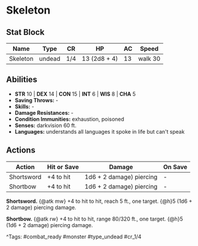 # Skeleton

## Stat Block

| Name | Type | CR | HP | AC | Speed |
|------|------|----|----|----|-------|
| Skeleton | undead | 1/4 | 13 (2d8 + 4) | 13 | walk 30 |

## Abilities

- **STR** 10 | **DEX** 14 | **CON** 15 | **INT** 6 | **WIS** 8 | **CHA** 5
- **Saving Throws:** -  
- **Skills:** -  
- **Damage Resistances:** -  
- **Condition Immunities:** exhaustion, poisoned  
- **Senses:** darkvision 60 ft.  
- **Languages:** understands all languages it spoke in life but can't speak


## Actions

| Action | Hit or Save | Damage | On Save |
|--------|--------------|--------|----------|
| Shortsword | +4 to hit | 1d6 + 2 damage) piercing | - |
| Shortbow | +4 to hit | 1d6 + 2 damage) piercing | - |

**Shortsword.** {@atk mw} +4 to hit to hit, reach 5 ft., one target. {@h}5 (1d6 + 2 damage) piercing damage.

**Shortbow.** {@atk rw} +4 to hit to hit, range 80/320 ft., one target. {@h}5 (1d6 + 2 damage) piercing damage.


^Tags: #combat_ready #monster #type_undead #cr_1/4